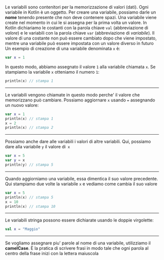 Le variabili sono contenitori per la memorizzazione di valori (dati).
Ogni variabile in Kotlin è un oggetto.
Per creare una variabile, possiamo darle un __nome__ tenendo presente che non deve contenere spazi.
Una variabile viene create nel momento in cui le si assegna per la prima volta un valore.
In Kotlin dichiariamo le costanti con la parola chiave `val` (abbreviazione di _valore_) e le
variabili con la parola chiave `var` (abbreviazione di _variabile_).
Il valore di una costante non può essere cambiato dopo che viene impostato, mentre una variabile può essere impostata con un valore diverso in futuro
Un esempio di creazione di una variabile denominata `x` è:
```kotlin
var x = 1
```
In questo modo, abbiamo assegnato il valore `1` alla variabile chiamata `x`.
Se stampiamo la variabile `x` otteniamo il numero `1`:
```kotlin
println(x) // stampa 1
```

---

Le variabili vengono chiamate in questo modo perche' il valore che memorizzano può cambiare.
Possiamo aggiornare `x` usando `=` assegnando un nuovo valore:
```kotlin
var x = 1
println(x) // stampa 1
x = 2
println(x) // stampa 2
```

---

Possiamo anche dare alle variabili i valori di altre variabili.
Qui, possiamo dare alla variabile `y` il valore di` x`
```kotlin
var x = 5
var y = x
println(y) // stampa 5
```

---

Quando aggiorniamo una variabile, essa dimentica il suo valore precedente.
Qui stampiamo due volte la variabile `x` e vediamo come cambia il suo valore
```kotlin
var x = 5
println(x) // stampa 5
x = 10
println(x) // stampa 10
```

---

Le variabili stringa possono essere dichiarate usando le doppie virgolette:
```kotlin
val x = "Maggio"
```

---

Se vogliamo assegnare piu' parole al nome di una variabile, utilizziamo il **camelCase**.
È la pratica di scrivere frasi in modo tale che ogni parola al centro della frase inizi con la lettera maiuscola
